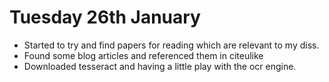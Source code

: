 # Tuesday 26th January

* Started to try and find papers for reading which are relevant to my diss.
* Found some blog articles and referenced them in citeulike
* Downloaded tesseract and having a little play with the ocr engine. 
